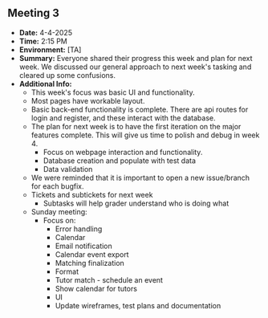## Meeting 3

- **Date:** 4-4-2025  
- **Time:** 2:15 PM
- **Environment:** [TA]
- **Summary:** Everyone shared their progress this week and plan for next week. We discussed our general approach to next week's tasking and cleared up some confusions.
- **Additional Info:**
  - This week's focus was basic UI and functionality.
  - Most pages have workable layout.
  - Basic back-end functionality is complete. There are api routes for login and register, and these interact with the database.
  - The plan for next week is to have the first iteration on the major features complete. This will give us time to polish and debug in week 4.
    - Focus on webpage interaction and functionality.
    - Database creation and populate with test data
    - Data validation
  - We were reminded that it is important to open a new issue/branch for each bugfix.
  - Tickets and subtickets for next week
    - Subtasks will help grader understand who is doing what
  - Sunday meeting:
    * Focus on:
        - Error handling
        - Calendar
        - Email notification
        - Calendar event export
        - Matching finalization
        - Format
        - Tutor match - schedule an event
        - Show calendar for tutors
        - UI
        - Update wireframes, test plans and documentation


